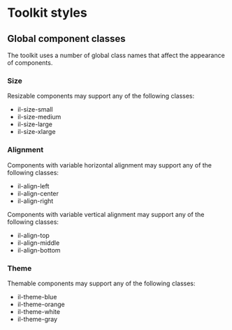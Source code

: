 # Toolkit styles

## Global component classes

The toolkit uses a number of global class names that affect the appearance of components.

### Size

Resizable components may support any of the following classes:

* il-size-small
* il-size-medium
* il-size-large
* il-size-xlarge

### Alignment

Components with variable horizontal alignment may support any of the following classes:

* il-align-left
* il-align-center
* il-align-right

Components with variable vertical alignment may support any of the following classes:

* il-align-top
* il-align-middle
* il-align-bottom

### Theme

Themable components may support any of the following classes:

* il-theme-blue
* il-theme-orange
* il-theme-white
* il-theme-gray
